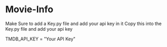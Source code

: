 # Movie-Info
Make Sure to add a Key.py file and add your api key in it
Copy this into the Key.py file and add your api key


TMDB_API_KEY = "Your API Key"

